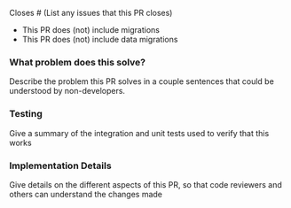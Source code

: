 Closes # (List any issues that this PR closes)

- This PR does (not) include migrations
- This PR does (not) include data migrations

### What problem does this solve?

Describe the problem this PR solves in a couple sentences that could be understood by non-developers.

### Testing

Give a summary of the integration and unit tests used to verify that this works

### Implementation Details

Give details on the different aspects of this PR, so that code reviewers and others can understand the changes made

